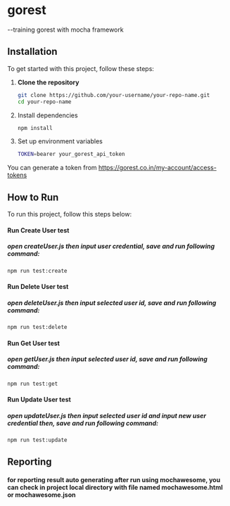 # gorest
--training gorest with mocha framework
## Installation

To get started with this project, follow these steps:

1. **Clone the repository**

   ```bash
   git clone https://github.com/your-username/your-repo-name.git
   cd your-repo-name
   
2. Install dependencies
   ```bash
   npm install
   
3. Set up environment variables
   ```bash
   TOKEN=bearer your_gorest_api_token
You can generate a token from https://gorest.co.in/my-account/access-tokens


## How to Run

To run this project, follow this steps below:

#### Run Create User test
##### open createUser.js then input user credential, save and run following command:
```bash
npm run test:create
```

#### Run Delete User test
##### open deleteUser.js then input selected user id, save and run following command:
```bash
npm run test:delete
```
#### Run Get User test
##### open getUser.js then input selected user id, save and run following command:
```bash
npm run test:get
```
#### Run Update User test
##### open updateUser.js then input selected user id and input new user credential then, save and run following command:
```bash
npm run test:update
```

## Reporting

#### for reporting result auto generating after run using mochawesome, you can check in project local directory with file named mochawesome.html or mochawesome.json

